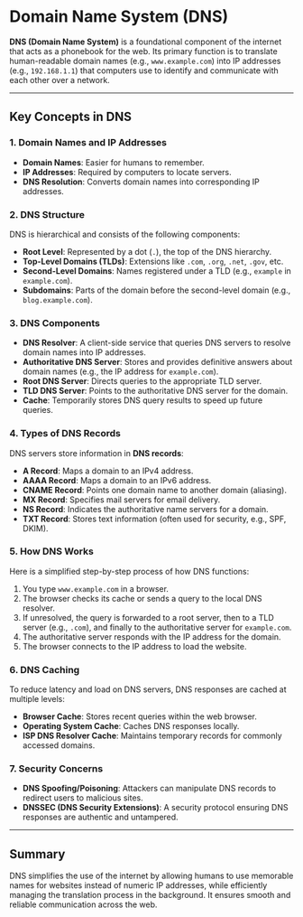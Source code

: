 # Domain Name System (DNS)

**DNS (Domain Name System)** is a foundational component of the internet that acts as a phonebook for the web. Its primary function is to translate human-readable domain names (e.g., `www.example.com`) into IP addresses (e.g., `192.168.1.1`) that computers use to identify and communicate with each other over a network.

---

## Key Concepts in DNS

### 1. Domain Names and IP Addresses
- **Domain Names**: Easier for humans to remember.
- **IP Addresses**: Required by computers to locate servers.
- **DNS Resolution**: Converts domain names into corresponding IP addresses.

### 2. DNS Structure
DNS is hierarchical and consists of the following components:
- **Root Level**: Represented by a dot (`.`), the top of the DNS hierarchy.
- **Top-Level Domains (TLDs)**: Extensions like `.com`, `.org`, `.net`, `.gov`, etc.
- **Second-Level Domains**: Names registered under a TLD (e.g., `example` in `example.com`).
- **Subdomains**: Parts of the domain before the second-level domain (e.g., `blog.example.com`).

### 3. DNS Components
- **DNS Resolver**: A client-side service that queries DNS servers to resolve domain names into IP addresses.
- **Authoritative DNS Server**: Stores and provides definitive answers about domain names (e.g., the IP address for `example.com`).
- **Root DNS Server**: Directs queries to the appropriate TLD server.
- **TLD DNS Server**: Points to the authoritative DNS server for the domain.
- **Cache**: Temporarily stores DNS query results to speed up future queries.

### 4. Types of DNS Records
DNS servers store information in **DNS records**:
- **A Record**: Maps a domain to an IPv4 address.
- **AAAA Record**: Maps a domain to an IPv6 address.
- **CNAME Record**: Points one domain name to another domain (aliasing).
- **MX Record**: Specifies mail servers for email delivery.
- **NS Record**: Indicates the authoritative name servers for a domain.
- **TXT Record**: Stores text information (often used for security, e.g., SPF, DKIM).

### 5. How DNS Works
Here is a simplified step-by-step process of how DNS functions:
1. You type `www.example.com` in a browser.
2. The browser checks its cache or sends a query to the local DNS resolver.
3. If unresolved, the query is forwarded to a root server, then to a TLD server (e.g., `.com`), and finally to the authoritative server for `example.com`.
4. The authoritative server responds with the IP address for the domain.
5. The browser connects to the IP address to load the website.

### 6. DNS Caching
To reduce latency and load on DNS servers, DNS responses are cached at multiple levels:
- **Browser Cache**: Stores recent queries within the web browser.
- **Operating System Cache**: Caches DNS responses locally.
- **ISP DNS Resolver Cache**: Maintains temporary records for commonly accessed domains.

### 7. Security Concerns
- **DNS Spoofing/Poisoning**: Attackers can manipulate DNS records to redirect users to malicious sites.
- **DNSSEC (DNS Security Extensions)**: A security protocol ensuring DNS responses are authentic and untampered.

---

## Summary
DNS simplifies the use of the internet by allowing humans to use memorable names for websites instead of numeric IP addresses, while efficiently managing the translation process in the background. It ensures smooth and reliable communication across the web.
